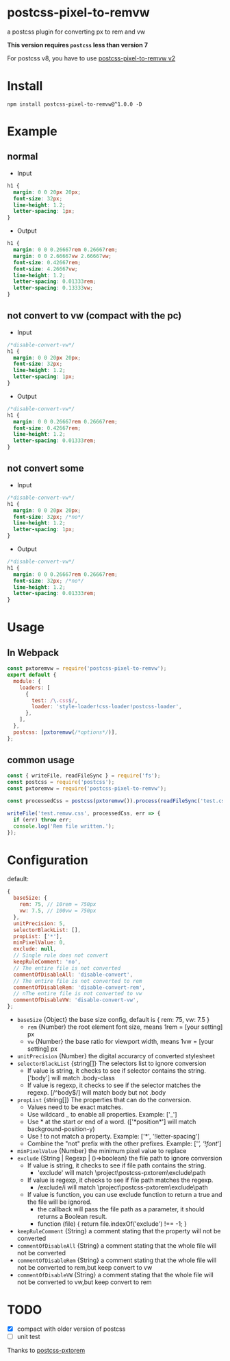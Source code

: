 # postcss-pixel-to-remvw

a postcss plugin for converting px to rem and vw

**This version requires `postcss` less than version 7**

For postcss v8, you have to use [postcss-pixel-to-remvw v2](https://github.com/ben-lau/postcss-pixel-to-remvw)

# Install

```
npm install postcss-pixel-to-remvw@^1.0.0 -D
```

# Example

## normal

- Input

```css
h1 {
  margin: 0 0 20px 20px;
  font-size: 32px;
  line-height: 1.2;
  letter-spacing: 1px;
}
```

- Output

```css
h1 {
  margin: 0 0 0.26667rem 0.26667rem;
  margin: 0 0 2.66667vw 2.66667vw;
  font-size: 0.42667rem;
  font-size: 4.26667vw;
  line-height: 1.2;
  letter-spacing: 0.01333rem;
  letter-spacing: 0.13333vw;
}
```

## not convert to vw (compact with the pc)

- Input

```css
/*disable-convert-vw*/
h1 {
  margin: 0 0 20px 20px;
  font-size: 32px;
  line-height: 1.2;
  letter-spacing: 1px;
}
```

- Output

```css
/*disable-convert-vw*/
h1 {
  margin: 0 0 0.26667rem 0.26667rem;
  font-size: 0.42667rem;
  line-height: 1.2;
  letter-spacing: 0.01333rem;
}
```

## not convert some

- Input

```css
/*disable-convert-vw*/
h1 {
  margin: 0 0 20px 20px;
  font-size: 32px; /*no*/
  line-height: 1.2;
  letter-spacing: 1px;
}
```

- Output

```css
/*disable-convert-vw*/
h1 {
  margin: 0 0 0.26667rem 0.26667rem;
  font-size: 32px; /*no*/
  line-height: 1.2;
  letter-spacing: 0.01333rem;
}
```

# Usage

## In Webpack

```javascript
const pxtoremvw = require('postcss-pixel-to-remvw');
export default {
  module: {
    loaders: [
      {
        test: /\.css$/,
        loader: 'style-loader!css-loader!postcss-loader',
      },
    ],
  },
  postcss: [pxtoremvw(/*options*/)],
};
```

## common usage

```javascript
const { writeFile, readFileSync } = require('fs');
const postcss = require('postcss');
const pxtoremvw = require('postcss-pixel-to-remvw');

const processedCss = postcss(pxtoremvw()).process(readFileSync('test.css')).css;

writeFile('test.remvw.css', processedCss, err => {
  if (err) throw err;
  console.log('Rem file written.');
});
```

# Configuration

default:

```javascript
{
  baseSize: {
    rem: 75, // 10rem = 750px
    vw: 7.5, // 100vw = 750px
  },
  unitPrecision: 5,
  selectorBlackList: [],
  propList: ['*'],
  minPixelValue: 0,
  exclude: null,
  // Single rule does not convert
  keepRuleComment: 'no',
  // The entire file is not converted
  commentOfDisableAll: 'disable-convert',
  // The entire file is not converted to rem
  commentOfDisableRem: 'disable-convert-rem',
  // nThe entire file is not converted to vw
  commentOfDisableVW: 'disable-convert-vw',
};
```

- `baseSize` {Object} the base size config, default is { rem: 75, vw: 7.5 }
  - `rem` {Number} the root element font size, means 1rem = [your setting] px
  - `vw` {Number} the base ratio for viewport width, means 1vw = [your setting] px
- `unitPrecision` {Number} the digital accurarcy of converted stylesheet
- `selectorBlackList` {string[]} The selectors list to ignore conversion
  - If value is string, it checks to see if selector contains the string.['body'] will match .body-class
  - If value is regexp, it checks to see if the selector matches the regexp. [/^body$/] will match body but not .body
- `propList` {string[]} The properties that can do the conversion.
  - Values need to be exact matches.
  - Use wildcard _ to enable all properties. Example: ['_']
  - Use * at the start or end of a word. (['*position\*'] will match background-position-y)
  - Use ! to not match a property. Example: ['*', '!letter-spacing']
  - Combine the "not" prefix with the other prefixes. Example: ['*', '!font*']
- `minPixelValue` {Number} the minimum pixel value to replace
- `exclude` {String | Regexp | ()=>boolean} the file path to ignore conversion
  - If value is string, it checks to see if file path contains the string.
    - 'exclude' will match \project\postcss-pxtorem\exclude\path
  - If value is regexp, it checks to see if file path matches the regexp.
    - /exclude/i will match \project\postcss-pxtorem\exclude\path
  - If value is function, you can use exclude function to return a true and the file will be ignored.
    - the callback will pass the file path as a parameter, it should returns a Boolean result.
    - function (file) { return file.indexOf('exclude') !== -1; }
- `keepRuleComment` {String} a comment stating that the property will not be converted
- `commentOfDisableAll` {String} a comment stating that the whole file will not be converted
- `commentOfDisableRem` {String} a comment stating that the whole file will not be converted to rem,but keep convert to vw
- `commentOfDisableVW` {String} a comment stating that the whole file will not be converted to vw,but keep convert to rem

# TODO

- [x] compact with older version of postcss
- [ ] unit test

Thanks to [postcss-pxtorem](https://github.com/cuth/postcss-pxtorem)

